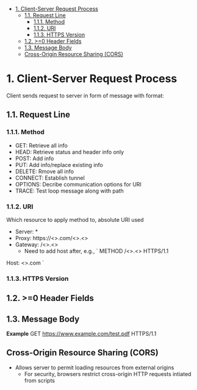 - [1. Client-Server Request Process](#1-client-server-request-process)
  - [1.1. Request Line](#11-request-line)
    - [1.1.1. Method](#111-method)
    - [1.1.2. URI](#112-uri)
    - [1.1.3. HTTPS Version](#113-https-version)
  - [1.2. >=0 Header Fields](#12-0-header-fields)
  - [1.3. Message Body](#13-message-body)
  - [Cross-Origin Resource Sharing (CORS)](#cross-origin-resource-sharing-cors)

# 1. Client-Server Request Process
Client sends request to server in form of message with format:
## 1.1. Request Line
### 1.1.1. Method
- GET: Retrieve all info
- HEAD: Retrieve status and header info only
- POST: Add info
- PUT: Add info/replace existing info
- DELETE: Rmove all info
- CONNECT: Establish tunnel
- OPTIONS: Decribe communication options for URI
- TRACE: Test loop message along with path
### 1.1.2. URI
Which resource to apply method to, absolute URI used
- Server: *
- Proxy: https://<>.com/<>.<>
- Gateway: /<>.<>
  - Need to add host after, e.g.,
`
METHOD /<>.<> HTTPS/1.1

Host: <>.com
`
### 1.1.3. HTTPS Version
## 1.2. >=0 Header Fields
## 1.3. Message Body


**Example**
GET https://www.example.com/test.pdf HTTPS/1.1

## Cross-Origin Resource Sharing (CORS)
- Allows server to permit loading resources from external origins  
  - For security, browsers restrict cross-origin HTTP requests intiated from scripts